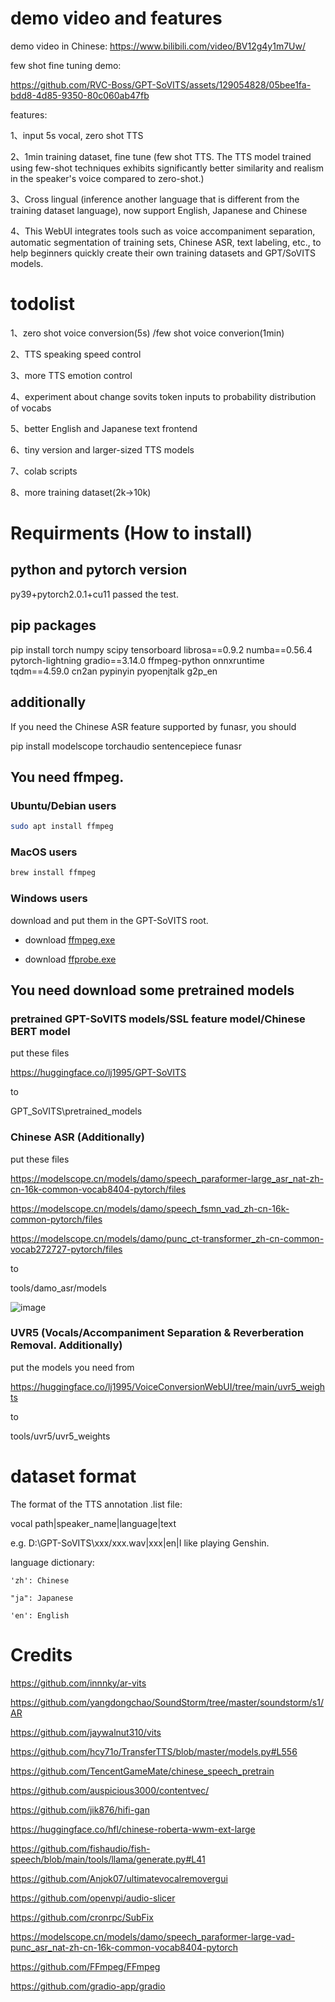 
# demo video and features

demo video in Chinese: https://www.bilibili.com/video/BV12g4y1m7Uw/

few shot fine tuning demo:

https://github.com/RVC-Boss/GPT-SoVITS/assets/129054828/05bee1fa-bdd8-4d85-9350-80c060ab47fb

features:

1、input 5s vocal, zero shot TTS

2、1min training dataset, fine tune (few shot TTS. The TTS model trained using few-shot techniques exhibits significantly better similarity and realism in the speaker's voice compared to zero-shot.)

3、Cross lingual (inference another language that is different from the training dataset language), now support English, Japanese and Chinese

4、This WebUI integrates tools such as voice accompaniment separation, automatic segmentation of training sets, Chinese ASR, text labeling, etc., to help beginners quickly create their own training datasets and GPT/SoVITS models.

# todolist

1、zero shot voice conversion(5s) /few shot voice converion(1min)

2、TTS speaking speed control

3、more TTS emotion control

4、experiment about change sovits token inputs to probability distribution of vocabs

5、better English and Japanese text frontend

6、tiny version and larger-sized TTS models

7、colab scripts

8、more training dataset(2k->10k)

# Requirments (How to install)

## python and pytorch version
py39+pytorch2.0.1+cu11 passed the test.

## pip packages
pip install torch numpy scipy tensorboard librosa==0.9.2 numba==0.56.4 pytorch-lightning gradio==3.14.0 ffmpeg-python onnxruntime tqdm==4.59.0 cn2an pypinyin pyopenjtalk g2p_en

## additionally
If you need the Chinese ASR feature supported by funasr, you should

pip install modelscope torchaudio sentencepiece funasr

## You need ffmpeg.

### Ubuntu/Debian users
```bash
sudo apt install ffmpeg
```
### MacOS users
```bash
brew install ffmpeg
```
### Windows users
download and put them in the GPT-SoVITS root.
- download [ffmpeg.exe](https://huggingface.co/lj1995/VoiceConversionWebUI/blob/main/ffmpeg.exe)

- download [ffprobe.exe](https://huggingface.co/lj1995/VoiceConversionWebUI/blob/main/ffprobe.exe)

## You need download some pretrained models

### pretrained GPT-SoVITS models/SSL feature model/Chinese BERT model

put these files

https://huggingface.co/lj1995/GPT-SoVITS

to 

GPT_SoVITS\pretrained_models

### Chinese ASR (Additionally)

put these files

https://modelscope.cn/models/damo/speech_paraformer-large_asr_nat-zh-cn-16k-common-vocab8404-pytorch/files

https://modelscope.cn/models/damo/speech_fsmn_vad_zh-cn-16k-common-pytorch/files

https://modelscope.cn/models/damo/punc_ct-transformer_zh-cn-common-vocab272727-pytorch/files

 to 

tools/damo_asr/models

 ![image](https://github.com/RVC-Boss/GPT-SoVITS/assets/129054828/aa376752-9f9d-4101-9a09-867bf4df6f6a)

### UVR5 (Vocals/Accompaniment Separation & Reverberation Removal. Additionally) 

put the models you need from 

https://huggingface.co/lj1995/VoiceConversionWebUI/tree/main/uvr5_weights

to

tools/uvr5/uvr5_weights

# dataset format

The format of the TTS annotation .list file:

vocal path|speaker_name|language|text

e.g. D:\GPT-SoVITS\xxx/xxx.wav|xxx|en|I like playing Genshin.

language dictionary:

    'zh': Chinese
    
    "ja": Japanese
    
    'en': English
    


# Credits

https://github.com/innnky/ar-vits

https://github.com/yangdongchao/SoundStorm/tree/master/soundstorm/s1/AR

https://github.com/jaywalnut310/vits

https://github.com/hcy71o/TransferTTS/blob/master/models.py#L556

https://github.com/TencentGameMate/chinese_speech_pretrain

https://github.com/auspicious3000/contentvec/

https://github.com/jik876/hifi-gan

https://huggingface.co/hfl/chinese-roberta-wwm-ext-large

https://github.com/fishaudio/fish-speech/blob/main/tools/llama/generate.py#L41

https://github.com/Anjok07/ultimatevocalremovergui

https://github.com/openvpi/audio-slicer

https://github.com/cronrpc/SubFix

https://modelscope.cn/models/damo/speech_paraformer-large-vad-punc_asr_nat-zh-cn-16k-common-vocab8404-pytorch

https://github.com/FFmpeg/FFmpeg

https://github.com/gradio-app/gradio


